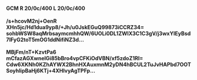 #### GCM R 20/0c/400 L 20/0c/400
**/s+hcovM2nj+OenR**<br/>**XHn5jc/Hd1dua9yp8/+Jh/u0JskEGuQ99873iCCRZ34=**<br/>**sohbWSW8aqMrbsaymcmhhQW/6UOLi0DL1ZWIX3C1C3gV/j3wxYlEyBsd7IFyG2toT5mOG1ddNifiNZ3d...**<br/><br/>
**MBjFm/nT+KzvtPa6**<br/>**mCfazAGXwnelGi85bBro4vpCFKiOdVBN/xf5zdoZ1RI=**<br/>**Cdw6XKNh0KZhAYWX2BhnHXAuxmnM2yDN4hBCUL2TuJvHAPbd7OOTSoyhIipBaHj6KTj+4XHlvyAgTPFp...**